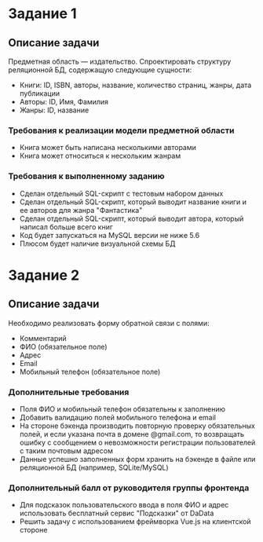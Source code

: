 # Задание 1

## Описание задачи
Предметная область — издательство. Спроектировать структуру реляционной БД, содержащую следующие сущности:

- Книги: ID, ISBN, авторы, название, количество страниц, жанры, дата публикации
- Авторы: ID, Имя, Фамилия
- Жанры: ID, название

### Требования к реализации модели предметной области
- Книга может быть написана несколькими авторами
- Книга может относиться к нескольким жанрам

### Требования к выполненному заданию
- Сделан отдельный SQL-скрипт с тестовым набором данных
- Сделан отдельный SQL-скрипт, который выводит название книги и ее авторов для жанра "Фантастика"
- Сделан отдельный SQL-скрипт, который выводит автора, который написал больше всего книг
- Код будет запускаться на MySQL версии не ниже 5.6
- Плюсом будет наличие визуальной схемы БД

# Задание 2

## Описание задачи
Необходимо реализовать форму обратной связи с полями:

- Комментарий
- ФИО (обязательное поле)
- Адрес
- Email
- Мобильный телефон (обязательное поле)

### Дополнительные требования
- Поля ФИО и мобильный телефон обязательны к заполнению
- Добавить валидацию полей мобильного телефона и email
- На стороне бэкенда производить повторную проверку обязательных полей, и если указана почта в домене @gmail.com, то возвращать ошибку с сообщением о невозможности регистрации пользователей с таким почтовым адресом
- Данные успешно заполненных форм хранить на бэкенде в файле или реляционной БД (например, SQLite/MySQL)


### Дополнительный балл от руководителя группы фронтенда
- Для подсказок пользовательского ввода в поля ФИО и адрес использовать бесплатный сервис "Подсказки" от DaData
- Решить задачу с использованием фреймворка Vue.js на клиентской стороне
